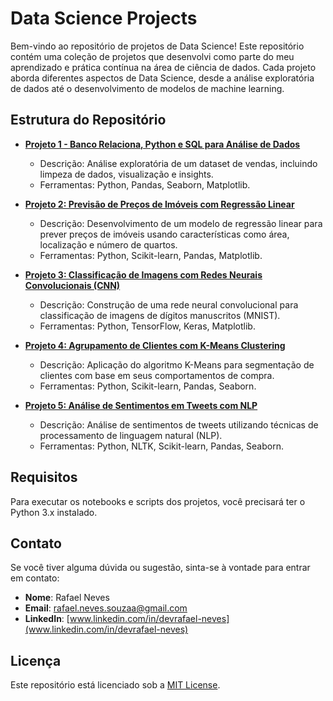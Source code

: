 # Data Science Projects

Bem-vindo ao repositório de projetos de Data Science! Este repositório contém uma coleção de projetos que desenvolvi como parte do meu aprendizado e prática contínua na área de ciência de dados. Cada projeto aborda diferentes aspectos de Data Science, desde a análise exploratória de dados até o desenvolvimento de modelos de machine learning.

## Estrutura do Repositório

- **[Projeto 1 - Banco Relaciona, Python e SQL para Análise de Dados](./Projeto-1)**
  - Descrição: Análise exploratória de um dataset de vendas, incluindo limpeza de dados, visualização e insights.
  - Ferramentas: Python, Pandas, Seaborn, Matplotlib.

- **[Projeto 2: Previsão de Preços de Imóveis com Regressão Linear](./Projeto_2_Regressao_Linear)**
  - Descrição: Desenvolvimento de um modelo de regressão linear para prever preços de imóveis usando características como área, localização e número de quartos.
  - Ferramentas: Python, Scikit-learn, Pandas, Matplotlib.

- **[Projeto 3: Classificação de Imagens com Redes Neurais Convolucionais (CNN)](./Projeto_3_CNN)**
  - Descrição: Construção de uma rede neural convolucional para classificação de imagens de dígitos manuscritos (MNIST).
  - Ferramentas: Python, TensorFlow, Keras, Matplotlib.

- **[Projeto 4: Agrupamento de Clientes com K-Means Clustering](./Projeto_4_KMeans)**
  - Descrição: Aplicação do algoritmo K-Means para segmentação de clientes com base em seus comportamentos de compra.
  - Ferramentas: Python, Scikit-learn, Pandas, Seaborn.

- **[Projeto 5: Análise de Sentimentos em Tweets com NLP](./Projeto_5_NLP)**
  - Descrição: Análise de sentimentos de tweets utilizando técnicas de processamento de linguagem natural (NLP).
  - Ferramentas: Python, NLTK, Scikit-learn, Pandas, Seaborn.

## Requisitos

Para executar os notebooks e scripts dos projetos, você precisará ter o Python 3.x instalado.

## Contato

Se você tiver alguma dúvida ou sugestão, sinta-se à vontade para entrar em contato:

- **Nome**: Rafael Neves
- **Email**: rafael.neves.souzaa@gmail.com
- **LinkedIn**: [www.linkedin.com/in/devrafael-neves](www.linkedin.com/in/devrafael-neves)

## Licença

Este repositório está licenciado sob a [MIT License](./LICENSE).

